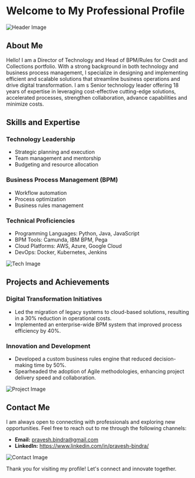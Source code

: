 # Welcome to My Professional Profile

![Header Image](path/to/header-image.jpg)

## About Me

Hello! I am a Director of Technology and Head of BPM/Rules for Credit and Collections portfolio. With a strong background in both technology and business process management, I specialize in designing and implementing efficient and scalable solutions that streamline business operations and drive digital transformation.
I am s Senior technology leader offering 18 years of expertise in leveraging cost-effective cutting-edge solutions, accelerated processes, strengthen collaboration, advance capabilities and minimize costs.

## Skills and Expertise

### Technology Leadership
- Strategic planning and execution
- Team management and mentorship
- Budgeting and resource allocation

### Business Process Management (BPM)
- Workflow automation
- Process optimization
- Business rules management

### Technical Proficiencies
- Programming Languages: Python, Java, JavaScript
- BPM Tools: Camunda, IBM BPM, Pega
- Cloud Platforms: AWS, Azure, Google Cloud
- DevOps: Docker, Kubernetes, Jenkins

![Tech Image](path/to/tech-image.jpg)

## Projects and Achievements

### Digital Transformation Initiatives
- Led the migration of legacy systems to cloud-based solutions, resulting in a 30% reduction in operational costs.
- Implemented an enterprise-wide BPM system that improved process efficiency by 40%.

### Innovation and Development
- Developed a custom business rules engine that reduced decision-making time by 50%.
- Spearheaded the adoption of Agile methodologies, enhancing project delivery speed and collaboration.

![Project Image](path/to/project-image.jpg)

## Contact Me

I am always open to connecting with professionals and exploring new opportunities. Feel free to reach out to me through the following channels:

- **Email:** pravesh.bindra@gmail.com
- **LinkedIn:** https://www.linkedin.com/in/pravesh-bindra/


![Contact Image](path/to/contact-image.jpg)

Thank you for visiting my profile! Let's connect and innovate together.

